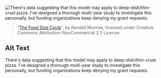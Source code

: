 ![There's data suggesting that this model may apply to deep-dish/thin-crust pizza. I've designed a thorough multi-year study to investigate this personally, but funding organizations keep denying my grant requests.](https://imgs.xkcd.com/comics/the_food_size_cycle.png)
> "[The Food Size Cycle](https://xkcd.com/1940/)", by Randall Munroe, licensed under Creative Commons Attribution-NonCommercial 2.5 License

## Alt Text
There's data suggesting that this model may apply to deep-dish/thin-crust pizza. I've designed a thorough multi-year study to investigate this personally, but funding organizations keep denying my grant requests.
